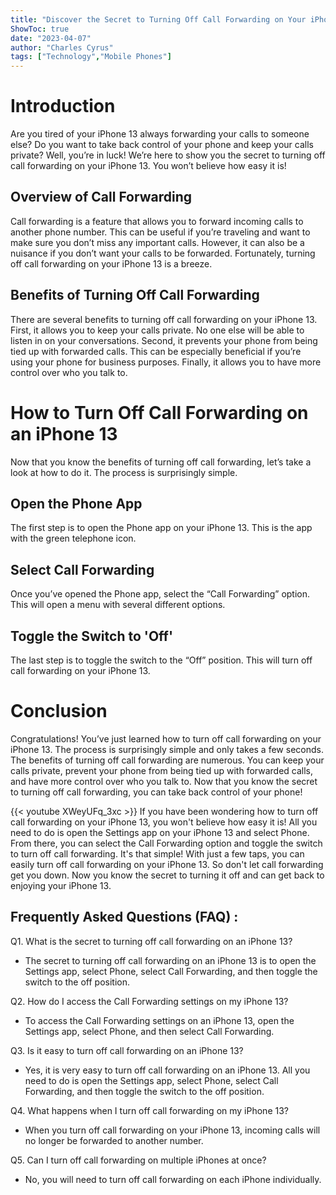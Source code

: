 ```yaml
---
title: "Discover the Secret to Turning Off Call Forwarding on Your iPhone 13 - You Won't Believe How Easy It Is!"
ShowToc: true 
date: "2023-04-07"
author: "Charles Cyrus" 
tags: ["Technology","Mobile Phones"]
---
```

# Introduction

Are you tired of your iPhone 13 always forwarding your calls to someone else? Do you want to take back control of your phone and keep your calls private? Well, you’re in luck! We’re here to show you the secret to turning off call forwarding on your iPhone 13. You won’t believe how easy it is!

## Overview of Call Forwarding

Call forwarding is a feature that allows you to forward incoming calls to another phone number. This can be useful if you’re traveling and want to make sure you don’t miss any important calls. However, it can also be a nuisance if you don’t want your calls to be forwarded. Fortunately, turning off call forwarding on your iPhone 13 is a breeze.

## Benefits of Turning Off Call Forwarding

There are several benefits to turning off call forwarding on your iPhone 13. First, it allows you to keep your calls private. No one else will be able to listen in on your conversations. Second, it prevents your phone from being tied up with forwarded calls. This can be especially beneficial if you’re using your phone for business purposes. Finally, it allows you to have more control over who you talk to.

# How to Turn Off Call Forwarding on an iPhone 13

Now that you know the benefits of turning off call forwarding, let’s take a look at how to do it. The process is surprisingly simple.

## Open the Phone App

The first step is to open the Phone app on your iPhone 13. This is the app with the green telephone icon.

## Select Call Forwarding

Once you’ve opened the Phone app, select the “Call Forwarding” option. This will open a menu with several different options.

## Toggle the Switch to 'Off'

The last step is to toggle the switch to the “Off” position. This will turn off call forwarding on your iPhone 13.

# Conclusion

Congratulations! You’ve just learned how to turn off call forwarding on your iPhone 13. The process is surprisingly simple and only takes a few seconds. The benefits of turning off call forwarding are numerous. You can keep your calls private, prevent your phone from being tied up with forwarded calls, and have more control over who you talk to. Now that you know the secret to turning off call forwarding, you can take back control of your phone!

{{< youtube XWeyUFq_3xc >}} 
If you have been wondering how to turn off call forwarding on your iPhone 13, you won't believe how easy it is! All you need to do is open the Settings app on your iPhone 13 and select Phone. From there, you can select the Call Forwarding option and toggle the switch to turn off call forwarding. It's that simple! With just a few taps, you can easily turn off call forwarding on your iPhone 13. So don't let call forwarding get you down. Now you know the secret to turning it off and can get back to enjoying your iPhone 13.

## Frequently Asked Questions (FAQ) :
Q1. What is the secret to turning off call forwarding on an iPhone 13?
- The secret to turning off call forwarding on an iPhone 13 is to open the Settings app, select Phone, select Call Forwarding, and then toggle the switch to the off position.

Q2. How do I access the Call Forwarding settings on my iPhone 13?
- To access the Call Forwarding settings on an iPhone 13, open the Settings app, select Phone, and then select Call Forwarding.

Q3. Is it easy to turn off call forwarding on an iPhone 13?
- Yes, it is very easy to turn off call forwarding on an iPhone 13. All you need to do is open the Settings app, select Phone, select Call Forwarding, and then toggle the switch to the off position.

Q4. What happens when I turn off call forwarding on my iPhone 13?
- When you turn off call forwarding on your iPhone 13, incoming calls will no longer be forwarded to another number.

Q5. Can I turn off call forwarding on multiple iPhones at once?
- No, you will need to turn off call forwarding on each iPhone individually.


